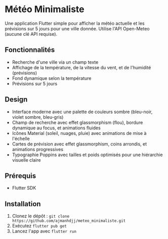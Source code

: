 # Météo Minimaliste

Une application Flutter simple pour afficher la météo actuelle et les prévisions sur 5 jours pour une ville donnée. Utilise l'API Open-Meteo (aucune clé API requise).

## Fonctionnalités
- Recherche d'une ville via un champ texte
- Affichage de la température, de la vitesse du vent, et de l'humidité (prévisions)
- Fond dynamique selon la température
- Prévisions sur 5 jours

## Design
- Interface moderne avec une palette de couleurs sombre (bleu-noir, violet sombre, bleu-gris)
- Champ de recherche avec effet glassmorphism (flou), bordure dynamique au focus, et animations fluides
- Icônes Material (soleil, nuages, pluie) avec animations de mise à l'échelle
- Cartes de prévision avec effet glassmorphism, coins arrondis, et animations progressives
- Typographie Poppins avec tailles et poids optimisés pour une hiérarchie visuelle claire

## Prérequis
- Flutter SDK

## Installation
1. Clonez le dépôt : `git clone https://github.com/ajmanhdjj/meteo_minimaliste.git`
2. Exécutez `flutter pub get`
3. Lancez l'app avec `flutter run`